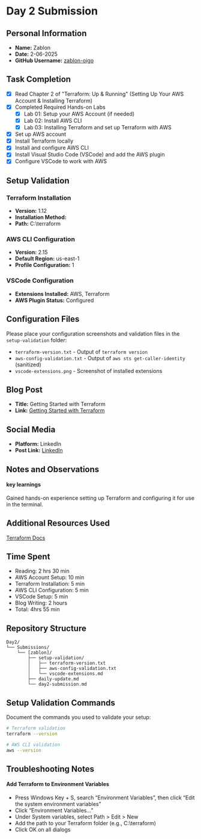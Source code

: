 # Day 2 Submission

## Personal Information
- **Name:** Zablon
- **Date:** 2-06-2025
- **GitHub Username:** [zablon-oigo](https://github.com/zablon-oigo)

## Task Completion
- [x] Read Chapter 2 of "Terraform: Up & Running" (Setting Up Your AWS Account & Installing Terraform)
- [x] Completed Required Hands-on Labs
  - [x] Lab 01: Setup your AWS Account (if needed)
  - [x] Lab 02: Install AWS CLI
  - [x] Lab 03: Installing Terraform and set up Terraform with AWS
- [x] Set up AWS account
- [x] Install Terraform locally
- [x] Install and configure AWS CLI
- [x] Install Visual Studio Code (VSCode) and add the AWS plugin
- [x] Configure VSCode to work with AWS

## Setup Validation

### Terraform Installation
- **Version:** 1.12
- **Installation Method:** 
- **Path:** C:\terraform

### AWS CLI Configuration
- **Version:** 2.15
- **Default Region:** us-east-1
- **Profile Configuration:** 1

### VSCode Configuration
- **Extensions Installed:** AWS, Terraform 
- **AWS Plugin Status:** Configured

## Configuration Files
Please place your configuration screenshots and validation files in the `setup-validation` folder:
- `terraform-version.txt` - Output of `terraform version`
- `aws-config-validation.txt` - Output of `aws sts get-caller-identity` (sanitized)
- `vscode-extensions.png` - Screenshot of installed extensions

## Blog Post
- **Title:** Getting Started with Terraform
- **Link:** [Getting Started with Terraform](https://medium.com/@zablon-oigo/getting-started-with-terraform-a-beginners-guide-0d93b1d2f414)

## Social Media
- **Platform:** LinkedIn
- **Post Link:** [LinkedIn](https://www.linkedin.com/posts/zablon-oigo_terraformsetup-aws-devops-activity-7333198144966389760-dK9O?utm_source=share&utm_medium=member_desktop&rcm=ACoAADpqOqwBjFTtzGtUYa4fYatIdIjqmNvTU1c)

## Notes and Observations
#### key learnings
Gained hands-on experience setting up Terraform and configuring it for use in the terminal.

## Additional Resources Used
[Terraform Docs](https://developer.hashicorp.com/terraform/docs)

## Time Spent
- Reading: 2 hrs 30 min
- AWS Account Setup: 10 min
- Terraform Installation: 5 min
- AWS CLI Configuration: 5 min
- VSCode Setup: 5 min
- Blog Writing: 2 hours
- Total: 4hrs 55 min

## Repository Structure
```
Day2/
└── Submissions/
    └── [zablon]/
        ├── setup-validation/
        │   ├── terraform-version.txt
        │   ├── aws-config-validation.txt
        │   └── vscode-extensions.md
        ├── daily-update.md
        └── day2-submission.md
```

## Setup Validation Commands
Document the commands you used to validate your setup:

```bash
# Terraform validation
terraform --version

# AWS CLI validation  
aws --version

```

## Troubleshooting Notes
#### Add Terraform to Environment Variables

- Press Windows Key + S, search “Environment Variables”, then click “Edit the system   environment variables”
- Click “Environment Variables…”
- Under System variables, select Path > Edit > New
- Add the path to your Terraform folder (e.g., C:\terraform)
- Click OK on all dialogs







